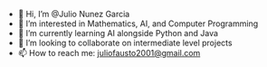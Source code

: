 - 👋 Hi, I’m @Julio Nunez Garcia
- 👀 I’m interested in Mathematics, AI, and Computer Programming
- 🌱 I’m currently learning AI alongside Python and Java
- 💞️ I’m looking to collaborate on intermediate level projects
- 📫 How to reach me: juliofausto2001@gmail.com

<!---
JulioNG101/JulioNG101 is a ✨ special ✨ repository because its `README.md` (this file) appears on your GitHub profile.
You can click the Preview link to take a look at your changes.
--->
